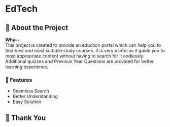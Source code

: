 # EdTech

## :star2: About the Project
**Why--** <br>
This project is created to provide an eduction portal which can help you to find best and most suitable study courses. It is very useful as it guide you to most appropriate content without having to search for it endlessly. Additional quizzes and Previous Year Questions are provided for better learning experience.


### :dart: Features
- Seamless Search
- Better Understanding
- Easy Solution


## :handshake: Thank You
